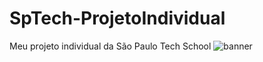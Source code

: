 # SpTech-ProjetoIndividual
Meu projeto individual da São Paulo Tech School
![banner](https://github.com/Rita-de-CassiaB/Souloxy/assets/125835466/9abd2384-049d-4352-a6ce-87469205c825)
